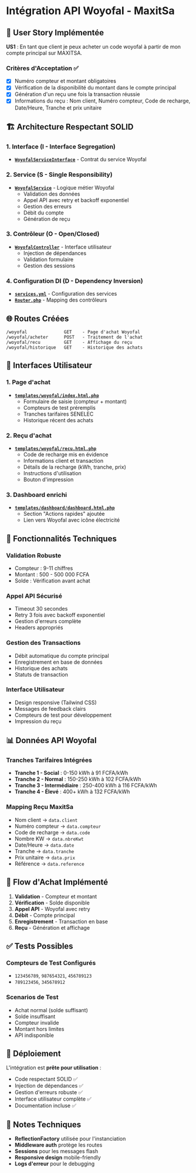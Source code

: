 # Intégration API Woyofal - MaxitSa

## 🎯 User Story Implémentée

**US1** : En tant que client je peux acheter un code woyofal à partir de mon compte principal sur MAXITSA.

### Critères d'Acceptation ✅
- [x] Numéro compteur et montant obligatoires
- [x] Vérification de la disponibilité du montant dans le compte principal  
- [x] Génération d'un reçu une fois la transaction réussie
- [x] Informations du reçu : Nom client, Numéro compteur, Code de recharge, Date/Heure, Tranche et prix unitaire

## 🏗️ Architecture Respectant SOLID

### 1. Interface (I - Interface Segregation)
- **[`WoyofalServiceInterface`](file:///home/lex_code/Documents/PHP_POO/MAXITSA/app/core/interfaces/WoyofalServiceInterface.php)** - Contrat du service Woyofal

### 2. Service (S - Single Responsibility)
- **[`WoyofalService`](file:///home/lex_code/Documents/PHP_POO/MAXITSA/src/service/WoyofalService.php)** - Logique métier Woyofal
  - Validation des données
  - Appel API avec retry et backoff exponentiel  
  - Gestion des erreurs
  - Débit du compte
  - Génération de reçu

### 3. Contrôleur (O - Open/Closed)
- **[`WoyofalController`](file:///home/lex_code/Documents/PHP_POO/MAXITSA/src/controller/WoyofalController.php)** - Interface utilisateur
  - Injection de dépendances
  - Validation formulaire
  - Gestion des sessions

### 4. Configuration DI (D - Dependency Inversion)
- **[`services.yml`](file:///home/lex_code/Documents/PHP_POO/MAXITSA/app/config/services.yml)** - Configuration des services
- **[`Router.php`](file:///home/lex_code/Documents/PHP_POO/MAXITSA/app/core/Router.php)** - Mapping des contrôleurs

## 🌐 Routes Créées

```
/woyofal              GET    - Page d'achat Woyofal
/woyofal/acheter      POST   - Traitement de l'achat  
/woyofal/recu         GET    - Affichage du reçu
/woyofal/historique   GET    - Historique des achats
```

## 🎨 Interfaces Utilisateur

### 1. Page d'achat
- **[`templates/woyofal/index.html.php`](file:///home/lex_code/Documents/PHP_POO/MAXITSA/templates/woyofal/index.html.php)**
  - Formulaire de saisie (compteur + montant)
  - Compteurs de test préremplis
  - Tranches tarifaires SENELEC
  - Historique récent des achats

### 2. Reçu d'achat  
- **[`templates/woyofal/recu.html.php`](file:///home/lex_code/Documents/PHP_POO/MAXITSA/templates/woyofal/recu.html.php)**
  - Code de recharge mis en évidence
  - Informations client et transaction
  - Détails de la recharge (kWh, tranche, prix)
  - Instructions d'utilisation
  - Bouton d'impression

### 3. Dashboard enrichi
- **[`templates/dashboard/dashboard.html.php`](file:///home/lex_code/Documents/PHP_POO/MAXITSA/templates/dashboard/dashboard.html.php)**
  - Section "Actions rapides" ajoutée
  - Lien vers Woyofal avec icône électricité

## 🔧 Fonctionnalités Techniques

### Validation Robuste
- Compteur : 9-11 chiffres
- Montant : 500 - 500 000 FCFA
- Solde : Vérification avant achat

### Appel API Sécurisé
- Timeout 30 secondes
- Retry 3 fois avec backoff exponentiel
- Gestion d'erreurs complète
- Headers appropriés

### Gestion des Transactions
- Débit automatique du compte principal
- Enregistrement en base de données
- Historique des achats
- Statuts de transaction

### Interface Utilisateur
- Design responsive (Tailwind CSS)
- Messages de feedback clairs
- Compteurs de test pour développement
- Impression du reçu

## 📊 Données API Woyofal

### Tranches Tarifaires Intégrées
- **Tranche 1 - Social** : 0-150 kWh à 91 FCFA/kWh
- **Tranche 2 - Normal** : 150-250 kWh à 102 FCFA/kWh  
- **Tranche 3 - Intermédiaire** : 250-400 kWh à 116 FCFA/kWh
- **Tranche 4 - Élevé** : 400+ kWh à 132 FCFA/kWh

### Mapping Reçu MaxitSa
- Nom client → `data.client`
- Numéro compteur → `data.compteur`  
- Code de recharge → `data.code`
- Nombre KW → `data.nbreKwt`
- Date/Heure → `data.date`
- Tranche → `data.tranche`
- Prix unitaire → `data.prix`
- Référence → `data.reference`

## 🔄 Flow d'Achat Implémenté

1. **Validation** - Compteur et montant
2. **Vérification** - Solde disponible
3. **Appel API** - Woyofal avec retry
4. **Débit** - Compte principal
5. **Enregistrement** - Transaction en base
6. **Reçu** - Génération et affichage

## ✅ Tests Possibles

### Compteurs de Test Configurés
- `123456789`, `987654321`, `456789123`
- `789123456`, `345678912`

### Scenarios de Test
- Achat normal (solde suffisant)
- Solde insuffisant
- Compteur invalide  
- Montant hors limites
- API indisponible

## 🚀 Déploiement

L'intégration est **prête pour utilisation** :
- Code respectant SOLID ✅
- Injection de dépendances ✅  
- Gestion d'erreurs robuste ✅
- Interface utilisateur complète ✅
- Documentation incluse ✅

## 📝 Notes Techniques

- **ReflectionFactory** utilisée pour l'instanciation
- **Middleware auth** protège les routes
- **Sessions** pour les messages flash
- **Responsive design** mobile-friendly
- **Logs d'erreur** pour le debugging
